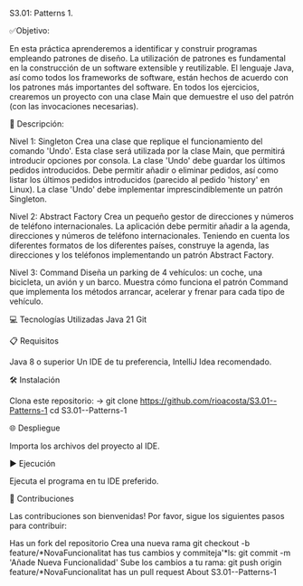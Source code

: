 S3.01: Patterns 1.


✅Objetivo: 

En esta práctica aprenderemos a identificar y construir programas empleando patrones de diseño. La utilización de patrones es fundamental en la construcción de un software extensible y reutilizable. El lenguaje Java, así como todos los frameworks de software, están hechos de acuerdo con los patrones más importantes del software.
En todos los ejercicios, crearemos un proyecto con una clase Main que demuestre el uso del patrón (con las invocaciones necesarias).


📄 Descripción:

Nivel 1: Singleton
Crea una clase que replique el funcionamiento del comando 'Undo'. Esta clase será utilizada por la clase Main, que permitirá introducir opciones por consola.
La clase 'Undo' debe guardar los últimos pedidos introducidos. Debe permitir añadir o eliminar pedidos, así como listar los últimos pedidos introducidos (parecido al pedido 'history' en Linux).
La clase 'Undo' debe implementar imprescindiblemente un patrón Singleton.


Nivel 2: Abstract Factory
Crea un pequeño gestor de direcciones y números de teléfono internacionales.
La aplicación debe permitir añadir a la agenda, direcciones y números de teléfono internacionales. Teniendo en cuenta los diferentes formatos de los diferentes países, construye la agenda, las direcciones y los teléfonos implementando un patrón Abstract Factory.


Nivel 3: Command
Diseña un parking de 4 vehículos: un coche, una bicicleta, un avión y un barco.
Muestra cómo funciona el patrón Command que implementa los métodos arrancar, acelerar y frenar para cada tipo de vehículo.


💻 Tecnologías Utilizadas
Java 21
Git 


📋 Requisitos

Java 8 o superior
Un IDE de tu preferencia, IntelliJ Idea recomendado.


🛠️ Instalación

Clona este repositorio: -> git clone https://github.com/rioacosta/S3.01--Patterns-1
cd S3.01--Patterns-1


🌐 Despliegue

Importa los archivos del proyecto al IDE.


▶️ Ejecución

Ejecuta el programa en tu IDE preferido.


🤝 Contribuciones

Las contribuciones son bienvenidas! Por favor, sigue los siguientes pasos para contribuir:

Has un fork del repositorio Crea una nueva rama git checkout -b feature/*NovaFuncionalitat 
has tus cambios y commiteja'*ls: git commit -m 'Añade Nueva Funcionalidad' 
Sube los cambios a tu rama: git push origin feature/*NovaFuncionalitat 
has un pull request About S3.01--Patterns-1
